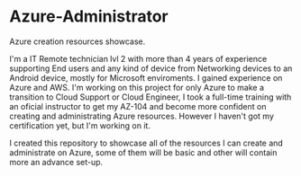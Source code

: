 # Azure-Administrator
Azure creation resources showcase.

I'm a IT Remote technician lvl 2 with more than 4 years of experience supporting End users and any kind of device from Networking devices to an Android device, mostly for Microsoft enviroments. 
I gained experience on Azure and AWS. 
I'm working on this project for only Azure to make a transition to Cloud Support or Cloud Engineer, I took a full-time training with an oficial instructor to get my AZ-104 and become more confident on creating and administrating Azure resources.
However I haven't got my certification yet, but I'm working on it.

I created this repository to showcase all of the resources I can create and administrate on Azure, some of them will be basic and other will contain more an advance set-up.

